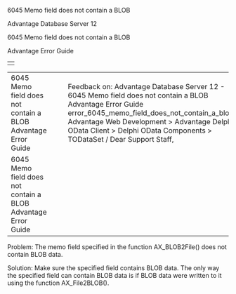6045 Memo field does not contain a BLOB




Advantage Database Server 12  

6045 Memo field does not contain a BLOB

Advantage Error Guide

|  |
| --- |
|  |

|  |  |  |  |  |
| --- | --- | --- | --- | --- |
| 6045 Memo field does not contain a BLOB  Advantage Error Guide |  |  | Feedback on: Advantage Database Server 12 - 6045 Memo field does not contain a BLOB Advantage Error Guide error\_6045\_memo\_field\_does\_not\_contain\_a\_blob Advantage Web Development > Advantage Delphi OData Client > Delphi OData Components > TODataSet / Dear Support Staff, |  |
| 6045 Memo field does not contain a BLOB  Advantage Error Guide |  |  |  |  |

Problem: The memo field specified in the function AX\_BLOB2File() does not contain BLOB data.

Solution: Make sure the specified field contains BLOB data. The only way the specified field can contain BLOB data is if BLOB data were written to it using the function AX\_File2BLOB().